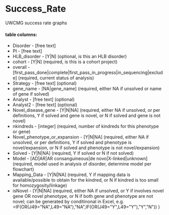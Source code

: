 Success_Rate
============

UWCMG success rate graphs


#### table columns:
* Disorder - \[free text\]
* PI - \[free text\]
* HLB_disorder - \[Y|N\] (optional, is this an HLB disorder)
* cohort - \[Y|N\] (required, is this is a cohort project)
* overall - \[first_pass_done|complete|first_pass_in_progress|in_sequencing|exclude\] (required, current status of analysis)
* Strategy - \[free text\] (optional)
* gene_name - \[NA|gene_name\] (required, either NA if unsolved or name of gene if solved)
* Analyst - \[free text\] (optional)
* Analyst2 - \[free text\] (optional)
* Novel_disease_gene - \[Y|N|NA\] (required, either NA if unsolved, or per definitions, Y if solved and gene is novel, or N if solved and gene is not novel)
* nkindreds - \[integer\] (required, number of kindreds for this phenotype or gene)
* Novel_phenotype_or_expansion - \[Y|N|NA\] (required, either NA if unsolved, or per definitions, Y if solved and phenotype is novel/expansion, or N if solved and phenotype is not novel/expansion)
* Solved - \[Y|N|NA\] (required, Y if solved or N if not solved)
* Model - \[AD|AR|AR consanguineous|de novo|X-linked|unknown\] (required, model used in analysis of disorder, determine model per flowchart)
* Mapping_Data - \[Y|N|NA\] (required, Y if mapping data is available/possible to obtain for the kindred, or N if kindred is too small for homozygosity/linkage)
* isNovel - \[Y|N|NA\] (required, either NA if unsolved, or Y if involves novel gene OR novel phenotype, or N if both gene and phenotype are not novel; can be generated by conditinonal in Excel, e.g. =IF(OR(J49="NA",L49="NA"),"NA",IF(OR(J49="Y",L49="Y"),"Y","N")) )
